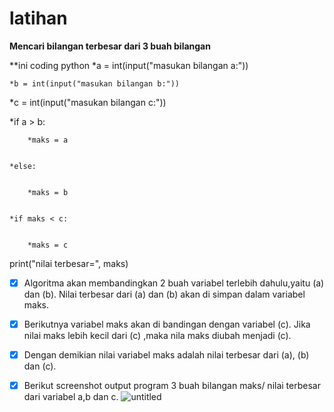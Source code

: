 # latihan
**Mencari bilangan terbesar dari 3 buah bilangan**



**ini coding python
	*a = int(input("masukan bilangan a:"))


	*b = int(input("masukan bilangan b:"))

	
  *c = int(input("masukan bilangan c:"))


  *if a > b:
   
    
		*maks = a


	*else:
   
    
		*maks = b


	*if maks < c:
   
    
		*maks = c


print("nilai terbesar=", maks)




- [x] Algoritma akan membandingkan 2 buah variabel terlebih dahulu,yaitu (a) dan (b). Nilai terbesar dari (a) dan (b) akan di simpan dalam variabel maks.


- [x] Berikutnya variabel maks akan di bandingan dengan variabel (c). Jika nilai maks lebih kecil dari (c) ,maka nila maks diubah menjadi (c). 

- [x] Dengan demikian nilai variabel maks adalah nilai terbesar dari (a), (b) dan (c).



- [x] Berikut screenshot output program 3 buah bilangan maks/ nilai terbesar dari variabel a,b dan c.
![untitled](https://user-images.githubusercontent.com/46512724/52344521-8db7eb80-2a4d-11e9-83ed-0260925c091b.jpg)
